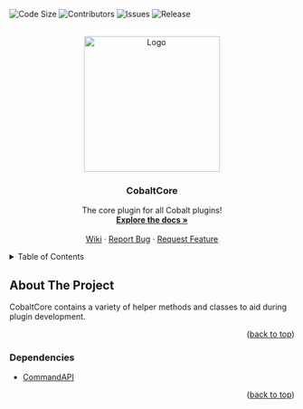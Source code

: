 <div id="top"></div>

<!-- PROJECT SHIELDS -->
<!--
*** I'm using markdown "reference style" links for readability.
*** Reference links are enclosed in brackets [ ] instead of parentheses ( ).
*** See the bottom of this document for the declaration of the reference variables
*** for contributors-url, forks-url, etc. This is an optional, concise syntax you may use.
*** https://www.markdownguide.org/basic-syntax/#reference-style-links
-->
![Code Size][code-size-shield]
![Contributors][contributors-shield]
![Issues][issues-shield]
![Release][release-shield]


<!-- PROJECT LOGO -->
<br />
<div align="center">
  <a href="https://cdn.discordapp.com/attachments/930205704525070357/958314726004240434">
    <img src="https://cdn.discordapp.com/attachments/930205704525070357/958314726004240434/CobaltLogo1.png" alt="Logo" width="240" height="240">
  </a>

  <h3 align="center">CobaltCore</h3>

  <p align="center">
    The core plugin for all Cobalt plugins!
    <br />
    <a href="https://github.com/Fusion1013/CobaltCore"><strong>Explore the docs »</strong></a>
    <br />
    <br />
    <a href="https://github.com/Fusion1013/CobaltCore">Wiki</a>
    ·
    <a href="https://github.com/Fusion1013/CobaltCore/issues">Report Bug</a>
    ·
    <a href="https://github.com/Fusion1013/CobaltCore/issues">Request Feature</a>
  </p>
</div>



<!-- TABLE OF CONTENTS -->
<details>
  <summary>Table of Contents</summary>
  <ol>
    <li>
      <a href="#about-the-project">About The Project</a>
      <ul>
        <li><a href="#dependencies">Dependencies</a></li>
      </ul>
    </li>
  </ol>
</details>



<!-- ABOUT THE PROJECT -->
## About The Project
CobaltCore contains a variety of helper methods and classes to aid during plugin development.

<p align="right">(<a href="#top">back to top</a>)</p>

### Dependencies
* [CommandAPI](https://github.com/JorelAli/CommandAPI)

<p align="right">(<a href="#top">back to top</a>)</p>

<!-- MARKDOWN LINKS & IMAGES -->
<!-- https://www.markdownguide.org/basic-syntax/#reference-style-links -->
<!-- https://shields.io/ -->
[code-size-shield]: https://img.shields.io/github/languages/code-size/Fusion1013/CobaltCore.svg?style=for-the-badge
[contributors-shield]: https://img.shields.io/github/contributors/Fusion1013/CobaltCore.svg?style=for-the-badge
[issues-shield]: https://img.shields.io/github/issues/Fusion1013/CobaltCore.svg?style=for-the-badge
[release-shield]: https://img.shields.io/github/v/release/Fusion1013/CobaltCore.svg?style=for-the-badge

